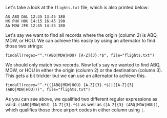 Let's take a look at the `flights.txt` file, which is also printed below: 

```
AS ABQ DAL 12:35 13:45 180
NK PHX HOU 14:15 16:45 190
AA MDW JFK 12:45 14:35 180
```

Let's say we want to find all records where the origin (column 2) is ABQ, MDW, or HOU. We can achieve this easily by using an alternator to find those two strings: 

`findall(regex="^.*(ABQ|MDW|HOU) [A-Z]{3}.*$", file="flights.txt")`

We should only match two records. Now let's say we wanted to find ABQ, MDW, or HOU in either the origin (column 2) or the destination (column 3). This gets a bit trickier but we can use an alternator to achieve this.

`findall(regex="^.*(((ABQ|MDW|HOU) [A-Z]{3}.*$)|([A-Z]{3} (ABQ|MDW|HOU)))", file="flights.txt")`

As you can see above, we qualified two different regular expressions as valid: `((ABQ|MDW|HOU) [A-Z]{3}.*$)` as well as `([A-Z]{3} (ABQ|MDW|HOU))`, which qualifies those three airport codes in either column using `|`. 


